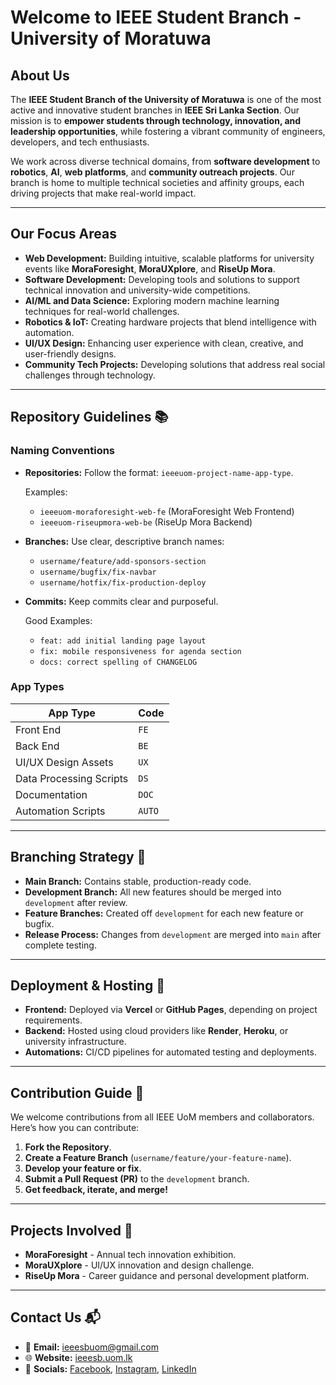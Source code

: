 # Welcome to IEEE Student Branch - University of Moratuwa

## About Us
The **IEEE Student Branch of the University of Moratuwa** is one of the most active and innovative student branches in **IEEE Sri Lanka Section**. Our mission is to **empower students through technology, innovation, and leadership opportunities**, while fostering a vibrant community of engineers, developers, and tech enthusiasts.

We work across diverse technical domains, from **software development** to **robotics**, **AI**, **web platforms**, and **community outreach projects**. Our branch is home to multiple technical societies and affinity groups, each driving projects that make real-world impact.

---

## Our Focus Areas
- **Web Development:** Building intuitive, scalable platforms for university events like **MoraForesight**, **MoraUXplore**, and **RiseUp Mora**.
- **Software Development:** Developing tools and solutions to support technical innovation and university-wide competitions.
- **AI/ML and Data Science:** Exploring modern machine learning techniques for real-world challenges.
- **Robotics & IoT:** Creating hardware projects that blend intelligence with automation.
- **UI/UX Design:** Enhancing user experience with clean, creative, and user-friendly designs.
- **Community Tech Projects:** Developing solutions that address real social challenges through technology.

---

## Repository Guidelines 📚

### Naming Conventions
- **Repositories:** Follow the format: `ieeeuom-project-name-app-type`.
  
  Examples:  
    - `ieeeuom-moraforesight-web-fe` (MoraForesight Web Frontend)  
    - `ieeeuom-riseupmora-web-be` (RiseUp Mora Backend)
      
- **Branches:** Use clear, descriptive branch names:  
    - `username/feature/add-sponsors-section`  
    - `username/bugfix/fix-navbar`  
    - `username/hotfix/fix-production-deploy`
      
- **Commits:** Keep commits clear and purposeful.
  
    Good Examples:
    - `feat: add initial landing page layout`  
    - `fix: mobile responsiveness for agenda section`  
    - `docs: correct spelling of CHANGELOG`

### App Types
| App Type | Code |
|--|--|
| Front End | `FE` |
| Back End | `BE` |
| UI/UX Design Assets | `UX` |
| Data Processing Scripts | `DS` |
| Documentation | `DOC` |
| Automation Scripts | `AUTO` |

---

## Branching Strategy 🌿
- **Main Branch:** Contains stable, production-ready code.
- **Development Branch:** All new features should be merged into `development` after review.
- **Feature Branches:** Created off `development` for each new feature or bugfix.
- **Release Process:** Changes from `development` are merged into `main` after complete testing.

---

## Deployment & Hosting 🚀
- **Frontend:** Deployed via **Vercel** or **GitHub Pages**, depending on project requirements.
- **Backend:** Hosted using cloud providers like **Render**, **Heroku**, or university infrastructure.
- **Automations:** CI/CD pipelines for automated testing and deployments.

---

## Contribution Guide 🤝
We welcome contributions from all IEEE UoM members and collaborators. Here’s how you can contribute:
1. **Fork the Repository**.
2. **Create a Feature Branch** (`username/feature/your-feature-name`).
3. **Develop your feature or fix**.
4. **Submit a Pull Request (PR)** to the `development` branch.
5. **Get feedback, iterate, and merge!**

---

## Projects Involved 🌟
- **MoraForesight** - Annual tech innovation exhibition.
- **MoraUXplore** - UI/UX innovation and design challenge.
- **RiseUp Mora** - Career guidance and personal development platform.

---

## Contact Us 📬
- 📧 **Email:** ieeesbuom@gmail.com  
- 🌐 **Website:** [ieeesb.uom.lk](https://ieeesb.uom.lk/)  
- 📱 **Socials:** [Facebook](https://www.facebook.com/ieeeuom), [Instagram](https://www.instagram.com/ieeeuom/), [LinkedIn](https://www.linkedin.com/company/ieee-student-branch-university-of-moratuwa)
